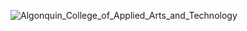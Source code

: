 ![Algonquin_College_of_Applied_Arts_and_Technology](https://github.com/user-attachments/assets/208780b9-10c1-40dd-aa9c-b4efd962a385)

